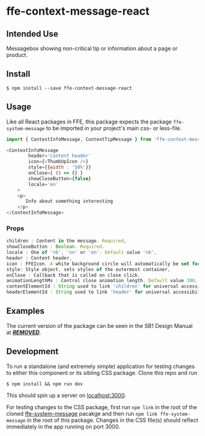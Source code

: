 # ffe-context-message-react

## Intended Use

Messagebox showing non-critical tip or information about a page or product.

## Install

```
$ npm install --save ffe-context-message-react
```

## Usage

Like all React packages in FFE, this package expects the package `ffe-system-message` to be imported in your project's main css- or less-file.


```javascript
import { ContextInfoMessage, ContextTipMessage } from 'ffe-context-message-react';

<ContextInfoMessage 
        header='Content header'
        icon={<ThumbUpIcon />}  
        style={{width : '50%'}}
        onClose={ () => {} }
        showCloseButton={false}
        locale='en'
    >
    <p>
       Info about something interesting
    </p>
</ContextInfoMessage>
```

### Props
```javascript
children : Content in the message. Required,
showCloseButton : Boolean. Required.
locale : One of 'nb', 'nn' or 'en'. Default value 'nb',
header : Content header,
icon : FFEIcon. A white background circle will automatically be set for the icon passed,
style: Style object, sets styles of the outermost container,
onClose : Callback that is called on close click,
animationLengthMs : Control close animation length. Default value 300,
contentElementId : String used to link 'children' for universal accessibility.
headerElementId : String used to link 'header' for universal accessibility.
```

## Examples

The current version of the package can be seen in the SB1 Design Manual at [***REMOVED***](***REMOVED***).

## Development

To run a standalone (and extremely simple) application for testing changes to either this component or its sibling CSS package. Clone this repo and run
```
$ npm install && npm run dev
```
This should spin up a server on [localhost:3000](http://localhost:3000).

For testing changes to the CSS package, first run `npm link` in the root of the cloned [ffe-system-message](***REMOVED***) pacakge and then run `npm link ffe-system-message` in the root of this package. Changes in the CSS file(s) should reflect immediately in the app running on port 3000.
